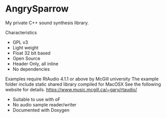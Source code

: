 AngrySparrow
============

My private C++ sound synthesis library.


Characteristics
- GPL v3
- Light weight
- Float 32 bit based
- Open Source
- Header Only, all inline 
- No dependencies

Examples require RtAudio 4.1.1 or above by McGill university
The example folder include static shared library compiled for MacOSX
See the following website for details.
https://www.music.mcgill.ca/~gary/rtaudio/

- Suitable to use with oF
- No audio sample reader/writer
- Documented with Doxygen

